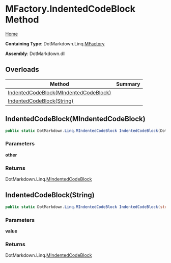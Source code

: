 # MFactory\.IndentedCodeBlock Method

[Home](../../../../README.md)

**Containing Type**: DotMarkdown\.Linq\.[MFactory](../README.md)

**Assembly**: DotMarkdown\.dll

## Overloads

| Method | Summary |
| ------ | ------- |
| [IndentedCodeBlock(MIndentedCodeBlock)](#DotMarkdown_Linq_MFactory_IndentedCodeBlock_DotMarkdown_Linq_MIndentedCodeBlock_) | |
| [IndentedCodeBlock(String)](#DotMarkdown_Linq_MFactory_IndentedCodeBlock_System_String_) | |

## IndentedCodeBlock\(MIndentedCodeBlock\) <a name="DotMarkdown_Linq_MFactory_IndentedCodeBlock_DotMarkdown_Linq_MIndentedCodeBlock_"></a>

```csharp
public static DotMarkdown.Linq.MIndentedCodeBlock IndentedCodeBlock(DotMarkdown.Linq.MIndentedCodeBlock other)
```

### Parameters

**other**

### Returns

DotMarkdown\.Linq\.[MIndentedCodeBlock](../../MIndentedCodeBlock/README.md)

## IndentedCodeBlock\(String\) <a name="DotMarkdown_Linq_MFactory_IndentedCodeBlock_System_String_"></a>

```csharp
public static DotMarkdown.Linq.MIndentedCodeBlock IndentedCodeBlock(string value)
```

### Parameters

**value**

### Returns

DotMarkdown\.Linq\.[MIndentedCodeBlock](../../MIndentedCodeBlock/README.md)

